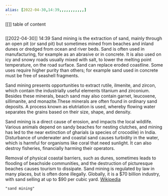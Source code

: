 ```yaml
---
alias: [2022-04-30,14:39,,,,,,,,,,,]
---
```

[[]]
table of content
```toc
```

[[2022-04-30]] 14:39
Sand mining is the extraction of sand, mainly through an open pit (or sand pit) but sometimes mined from beaches and inland dunes or dredged from ocean and river beds. Sand is often used in manufacturing, for example as an abrasive or in concrete. It is also used on icy and snowy roads usually mixed with salt, to lower the melting point temperature, on the road surface. Sand can replace eroded coastline. Some uses require higher purity than others; for example sand used in concrete must be free of seashell fragments.

Sand mining presents opportunities to extract rutile, ilmenite, and zircon, which contain the industrially useful elements titanium and zirconium. Besides these minerals, beach sand may also contain garnet, leucoxene, sillimanite, and monazite.These minerals are often found in ordinary sand deposits. A process known as elutriation is used, whereby flowing water separates the grains based on their size, shape, and density.

Sand mining is a direct cause of erosion, and impacts the local wildlife. Various animals depend on sandy beaches for nesting clutches, and mining has led to the near extinction of gharials (a species of crocodile) in India. Disturbance of underwater and coastal sand causes turbidity in the water, which is harmful for organisms like coral that need sunlight. It can also destroy fisheries, financially harming their operators.

Removal of physical coastal barriers, such as dunes, sometimes leads to flooding of beachside communities, and the destruction of picturesque beaches causes tourism to dissipate. Sand mining is regulated by law in many places, but is often done illegally.  Globally, it is a $70 billion industry, with sand selling at up to $90 per cubic yard.
[Wikipedia](https://en.wikipedia.org/wiki/Sand%20mining)
```query
"sand mining"
```